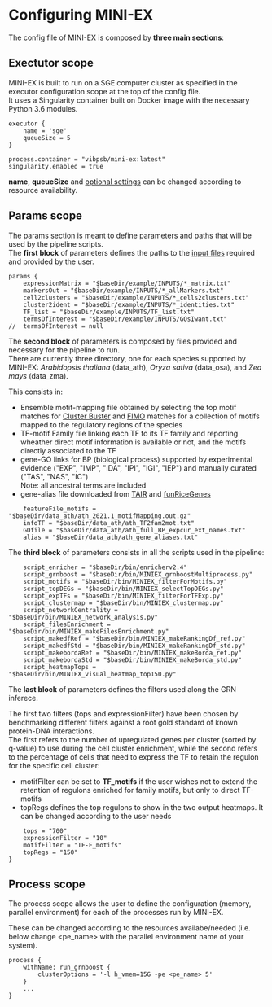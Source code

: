 # Configuring MINI-EX

The config file of MINI-EX is composed by **three main sections**:

## **Exectutor scope**
MINI-EX is built to run on a SGE computer cluster as specified in the executor configuration scope at the top of the config file.  
It uses a Singularity container built on Docker image with the necessary Python 3.6 modules.

```
executor {
    name = 'sge'
    queueSize = 5
}

process.container = "vibpsb/mini-ex:latest"
singularity.enabled = true
```

**name**, **queueSize** and [optional settings](https://www.nextflow.io/docs/latest/config.html) can be changed according to resource availability. 

## **Params scope**
The params section is meant to define parameters and paths that will be used by the pipeline scripts.  
The **first block** of parameters defines the paths to the [input files](https://github.com/VIB-PSB/MINI-EX/tree/main/example/INPUTS) required and provided by the user.

```
params {
	expressionMatrix = "$baseDir/example/INPUTS/*_matrix.txt"
	markersOut = "$baseDir/example/INPUTS/*_allMarkers.txt"
	cell2clusters = "$baseDir/example/INPUTS/*_cells2clusters.txt"
	cluster2ident = "$baseDir/example/INPUTS/*_identities.txt"
	TF_list = "$baseDir/example/INPUTS/TF_list.txt"
	termsOfInterest = "$baseDir/example/INPUTS/GOsIwant.txt"
//	termsOfInterest = null
```

The **second block** of parameters is composed by files provided and necessary for the pipeline to run.  
There are currently three directory, one for each species supported by MINI-EX: *Arabidopsis thaliana* (data_ath), *Oryza sativa* (data_osa), and *Zea mays* (data_zma).

This consists in:
* Ensemble motif-mapping file obtained by selecting the top motif matches for [Cluster Buster](https://github.com/weng-lab/cluster-buster) and [FIMO](https://meme-suite.org/meme/doc/fimo.html) matches for a collection of motifs mapped to the regulatory regions of the species   
* TF-motif Family file linking each TF to its TF family and reporting wheather direct motif information is available or not, and the motifs directly associated to the TF
* gene-GO links for BP (biological process) supported by experimental evidence ("EXP", "IMP", "IDA", "IPI", "IGI", "IEP") and manually curated ("TAS", "NAS", "IC")  
Note: all ancestral terms are included
* gene-alias file downloaded from [TAIR](https://www.arabidopsis.org/download/index-auto.jsp?dir=%2Fdownload_files%2FPublic_Data_Releases%2FTAIR_Data_20140331) and [funRiceGenes](https://funricegenes.github.io/)

```	
	featureFile_motifs = "$baseDir/data_ath/ath_2021.1_motifMapping.out.gz"
	infoTF = "$baseDir/data_ath/ath_TF2fam2mot.txt"
	GOfile = "$baseDir/data_ath/ath_full_BP_expcur_ext_names.txt"
	alias = "$baseDir/data_ath/ath_gene_aliases.txt"
```
The **third block** of parameters consists in all the scripts used in the pipeline:  
 
```	
	script_enricher = "$baseDir/bin/enricherv2.4"
	script_grnboost = "$baseDir/bin/MINIEX_grnboostMultiprocess.py"
	script_motifs = "$baseDir/bin/MINIEX_filterForMotifs.py"
	script_topDEGs = "$baseDir/bin/MINIEX_selectTopDEGs.py"
	script_expTFs = "$baseDir/bin/MINIEX_filterForTFExp.py"
	script_clustermap = "$baseDir/bin/MINIEX_clustermap.py"
	script_networkCentrality = "$baseDir/bin/MINIEX_network_analysis.py"
	script_filesEnrichment = "$baseDir/bin/MINIEX_makeFilesEnrichment.py"	
	script_makedfRef = "$baseDir/bin/MINIEX_makeRankingDf_ref.py"
	script_makedfStd = "$baseDir/bin/MINIEX_makeRankingDf_std.py"
	script_makebordaRef = "$baseDir/bin/MINIEX_makeBorda_ref.py"
	script_makebordaStd = "$baseDir/bin/MINIEX_makeBorda_std.py"
	script_heatmapTops = "$baseDir/bin/MINIEX_visual_heatmap_top150.py"
```

The **last block** of parameters defines the filters used along the GRN inferece.  
  
The first two filters (tops and expressionFilter) have been chosen by benchmarking different filters against a root gold standard of known protein-DNA interactions.  
The first refers to the number of upregulated genes per cluster (sorted by q-value) to use during the cell cluster enrichment, while the second refers to the percentage of cells that need to express the TF to retain the regulon for the specific cell cluster:    
  
* motifFilter can be set to **TF_motifs** if the user wishes not to extend the retention of regulons enriched for family motifs, but only to direct TF-motifs  
* topRegs defines the top regulons to show in the two output heatmaps. It can be changed according to the user needs

```	
	tops = "700"
	expressionFilter = "10"
	motifFilter = "TF-F_motifs"	
	topRegs = "150"
}
```

## **Process scope**
The process scope allows the user to define the configuration (memory, parallel environment) for each of the processes run by MINI-EX.  
  
These can be changed according to the resources availabe/needed (i.e. below change <pe_name> with the parallel environment name of your system). 
   
```	
process {
    withName: run_grnboost {
        clusterOptions = '-l h_vmem=15G -pe <pe_name> 5'
    }
	...
}
```